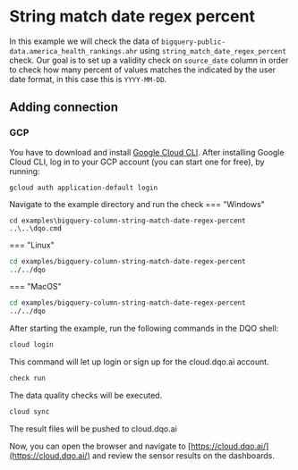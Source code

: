 # String match date regex percent

In this example we will check the data of `bigquery-public-data.america_health_rankings.ahr` using `string_match_date_regex_percent` check.
Our goal is to set up a validity check on `source_date` column in order to check how many percent of values 
matches the indicated by the user date format, in this case this is `YYYY-MM-DD`.

## Adding connection
### GCP
You have to download and install [Google Cloud CLI](https://cloud.google.com/sdk/docs/install).
After installing Google Cloud CLI, log in to your GCP account (you can start one for free), by running:

```commandline
gcloud auth application-default login
```

Navigate to the example directory and run the check
=== "Windows"
```commandline
cd examples\bigquery-column-string-match-date-regex-percent
..\..\dqo.cmd
```

=== "Linux"
```bash
cd examples/bigquery-column-string-match-date-regex-percent
../../dqo
```

=== "MacOS"
```bash
cd examples/bigquery-column-string-match-date-regex-percent
../../dqo
```

After starting the example, run the following commands in the DQO shell:
```bash
cloud login
```
This command will let up login or sign up for the cloud.dqo.ai account.

```bash
check run
```
The data quality checks will be executed.
```bash
cloud sync
```

The result files will be pushed to cloud.dqo.ai

Now, you can open the browser and navigate to [https://cloud.dqo.ai/](https://cloud.dqo.ai/)
and review the sensor results on the dashboards.